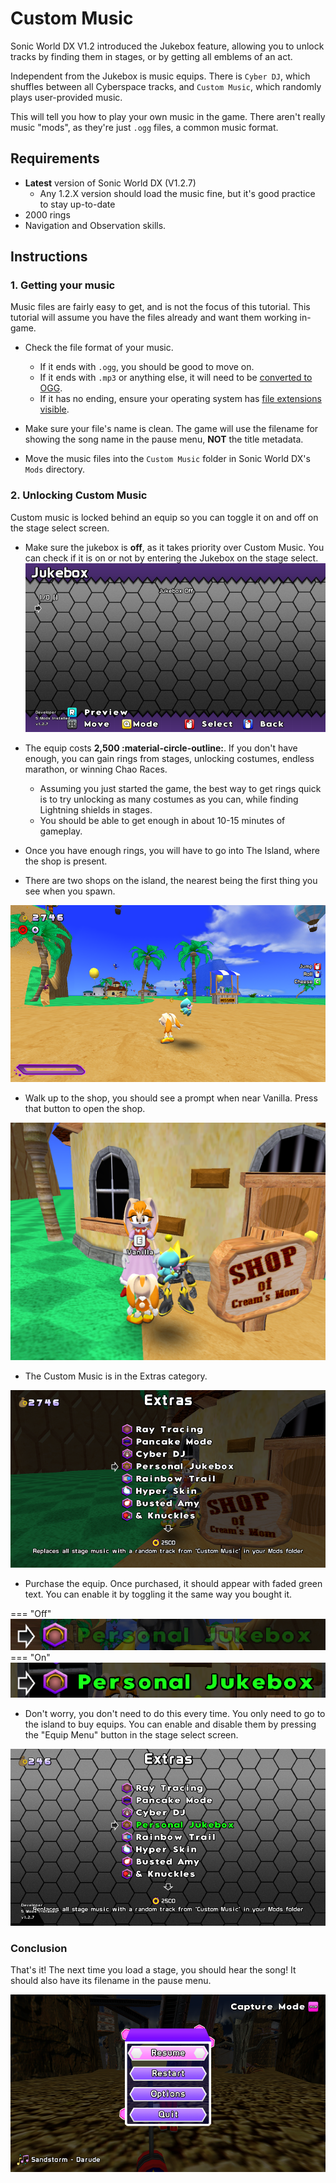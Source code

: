# Custom Music

Sonic World DX V1.2 introduced the Jukebox feature, allowing you to unlock tracks by finding them in stages, or by getting all emblems of an act.

Independent from the Jukebox is music equips. There is `Cyber DJ`, which shuffles between all Cyberspace tracks, and `Custom Music`, which randomly plays user-provided music.

This will tell you how to play your own music in the game. There aren't really music "mods", as they're just `.ogg` files, a common music format.

## Requirements

- **Latest** version of Sonic World DX (V1.2.7)
  - Any 1.2.X version should load the music fine, but it's good practice to stay up-to-date
- 2000 rings
- Navigation and Observation skills.

## Instructions

### 1. Getting your music

Music files are fairly easy to get, and is not the focus of this tutorial. This tutorial will assume you have the files already and want them working in-game.

- Check the file format of your music.
    - If it ends with `.ogg`, you should be good to move on.
    - If it ends with `.mp3` or anything else, it will need to be [converted to OGG](https://www.zamzar.com/converters/audio/).
    - If it has no ending, ensure your operating system has [file extensions visible](https://www.howtogeek.com/205086/beginner-how-to-make-windows-show-file-extensions/).

- Make sure your file's name is clean. The game will use the filename for showing the song name in the pause menu, **NOT** the title metadata.

- Move the music files into the `Custom Music` folder in Sonic World DX's `Mods` directory.

### 2. Unlocking Custom Music

Custom music is locked behind an equip so you can toggle it on and off on the stage select screen.

- Make sure the jukebox is **off**, as it takes priority over Custom Music. You can check if it is on or not by entering the Jukebox on the stage select.
![Jukebox](img/jukebox.png)

- The equip costs **2,500 :material-circle-outline:**. If you don't have enough, you can gain rings from stages, unlocking costumes, endless marathon, or winning Chao Races.
    - Assuming you just started the game, the best way to get rings quick is to try unlocking as many costumes as you can, while finding Lightning shields in stages.
    - You should be able to get enough in about 10-15 minutes of gameplay.
- Once you have enough rings, you will have to go into The Island, where the shop is present.
- There are two shops on the island, the nearest being the first thing you see when you spawn.

![The Island](img/island.png)

- Walk up to the shop, you should see a prompt when near Vanilla. Press that button to open the shop.

![Cream's mom has a name?](img/island1.png)

- The Custom Music is in the Extras category.

![The extras category](img/island2.png)

- Purchase the equip. Once purchased, it should appear with faded green text. You can enable it by toggling it the same way you bought it.

=== "Off"
    ![The equip disabled](img/off.png)
=== "On"
    ![The equip disabled](img/on.png)

- Don't worry, you don't need to do this every time. You only need to go to the island to buy equips. You can enable and disable them by pressing the "Equip Menu" button in the stage select screen.

![The equip menu](img/toggle.png)

### Conclusion

That's it! The next time you load a stage, you should hear the song! It should also have its filename in the pause menu.

![What song is that?](img/what.png)